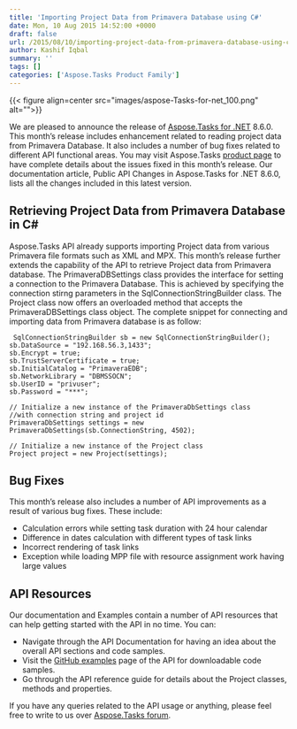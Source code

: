 ```yaml
---
title: 'Importing Project Data from Primavera Database using C#'
date: Mon, 10 Aug 2015 14:52:00 +0000
draft: false
url: /2015/08/10/importing-project-data-from-primavera-database-using-csharp/
author: Kashif Iqbal
summary: ''
tags: []
categories: ['Aspose.Tasks Product Family']
---
```




{{< figure align=center src="images/aspose-Tasks-for-net_100.png" alt="">}}


We are pleased to announce the release of [Aspose.Tasks for .NET][1] 8.6.0. This month’s release includes enhancement related to reading project data from Primavera Database. It also includes a number of bug fixes related to different API functional areas. You may visit Aspose.Tasks [product page][2] to have complete details about the issues fixed in this month’s release. Our documentation article, Public API Changes in Aspose.Tasks for .NET 8.6.0, lists all the changes included in this latest version.

## Retrieving Project Data from Primavera Database in C#

Aspose.Tasks API already supports importing Project data from various Primavera file formats such as XML and MPX. This month’s release further extends the capability of the API to retrieve Project data from Primavera database. The PrimaveraDBSettings class provides the interface for setting a connection to the Primavera Database. This is achieved by specifying the connection stirng parameters in the SqlConnectionStringBuilder class. The Project class now offers an overloaded method that accepts the PrimaveraDBSettings class object. The complete snippet for connecting and importing data from Primavera database is as follow:

```
 SqlConnectionStringBuilder sb = new SqlConnectionStringBuilder();
sb.DataSource = "192.168.56.3,1433";
sb.Encrypt = true;
sb.TrustServerCertificate = true;
sb.InitialCatalog = "PrimaveraEDB";
sb.NetworkLibrary = "DBMSSOCN";
sb.UserID = "privuser";
sb.Password = "***";

// Initialize a new instance of the PrimaveraDbSettings class 
//with connection string and project id
PrimaveraDbSettings settings = new PrimaveraDbSettings(sb.ConnectionString, 4502);

// Initialize a new instance of the Project class
Project project = new Project(settings); 
```

## Bug Fixes

This month’s release also includes a number of API improvements as a result of various bug fixes. These include:

*   Calculation errors while setting task duration with 24 hour calendar
*   Difference in dates calculation with different types of task links
*   Incorrect rendering of task links
*   Exception while loading MPP file with resource assignment work having large values

## API Resources

Our documentation and Examples contain a number of API resources that can help getting started with the API in no time. You can:

*   Navigate through the API Documentation for having an idea about the overall API sections and code samples.
*   Visit the [GitHub examples][3] page of the API for downloadable code samples.
*   Go through the API reference guide for details about the Project classes, methods and properties.

If you have any queries related to the API usage or anything, please feel free to write to us over [Aspose.Tasks forum][4].




[1]: https://products.aspose.com/tasks/net
[2]: https://products.aspose.com/tasks/net
[3]: https://github.com/asposetasks/Aspose_Tasks_NET
[4]: https://forum.aspose.com/c/tasks




